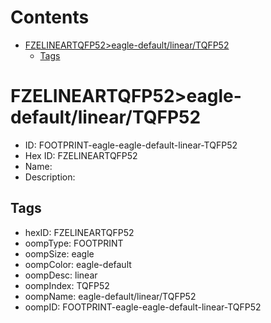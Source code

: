 



Contents
========

* [FZELINEARTQFP52>eagle-default/linear/TQFP52](#fzelineartqfp52eagle-defaultlineartqfp52)
	* [Tags](#tags)

# FZELINEARTQFP52>eagle-default/linear/TQFP52

- ID: FOOTPRINT-eagle-eagle-default-linear-TQFP52
- Hex ID: FZELINEARTQFP52
- Name: 
- Description: 

## Tags

- hexID: FZELINEARTQFP52
- oompType: FOOTPRINT
- oompSize: eagle
- oompColor: eagle-default
- oompDesc: linear
- oompIndex: TQFP52
- oompName: eagle-default/linear/TQFP52
- oompID: FOOTPRINT-eagle-eagle-default-linear-TQFP52
